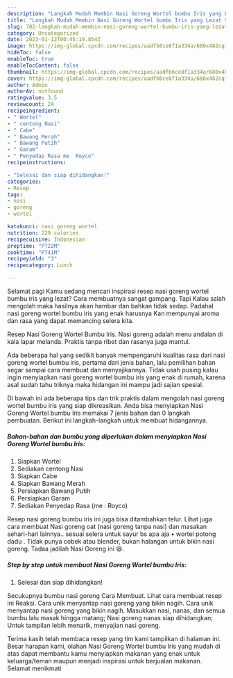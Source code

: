 ```yaml
---
description: "Langkah Mudah Membin Nasi Goreng Wortel bumbu Iris yang Lezat Sekali}"
title: "Langkah Mudah Membin Nasi Goreng Wortel bumbu Iris yang Lezat Sekali}"
slug: 702-langkah-mudah-membin-nasi-goreng-wortel-bumbu-iris-yang-lezat-sekali
category: Uncategorized
date: 2023-01-12T00:45:19.854Z
image: https://img-global.cpcdn.com/recipes/aadfb6ce8f1a334a/680x482cq70/nasi-goreng-wortel-bumbu-iris-foto-resep-utama.jpg
hideToc: false
enableToc: true
enableTocContent: false
thumbnail: https://img-global.cpcdn.com/recipes/aadfb6ce8f1a334a/680x482cq70/nasi-goreng-wortel-bumbu-iris-foto-resep-utama.jpg
cover: https://img-global.cpcdn.com/recipes/aadfb6ce8f1a334a/680x482cq70/nasi-goreng-wortel-bumbu-iris-foto-resep-utama.jpg
author: Admin
authorAv: notfound
ratingvalue: 3.5
reviewcount: 24
recipeingredient:
- " Wortel"
- " centong Nasi"
- " Cabe"
- " Bawang Merah"
- " Bawang Putih"
- " Garam"
- " Penyedap Rasa me  Royco"
recipeinstructions:

- "Selesai dan siap dihidangkan!"
categories:
- Resep
tags:
- nasi
- goreng
- wortel

katakunci: nasi goreng wortel 
nutrition: 229 calories
recipecuisine: Indonesian
preptime: "PT22M"
cooktime: "PT41M"
recipeyield: "3"
recipecategory: Lunch

---
```



Selamat pagi Kamu sedang mencari inspirasi resep nasi goreng wortel bumbu iris yang lezat? Cara membuatnya sangat gampang. Tapi Kalau salah mengolah maka hasilnya akan hambar dan bahkan tidak sedap. Padahal nasi goreng wortel bumbu iris yang enak harusnya Kan mempunyai aroma dan rasa yang dapat memancing selera kita.


Resep Nasi Goreng Wortel Bumbu Iris. Nasi goreng adalah menu andalan di kala lapar melanda. Praktis tanpa ribet dan rasanya juga mantul.

Ada beberapa hal yang sedikit banyak mempengaruhi kualitas rasa dari nasi goreng wortel bumbu iris, pertama dari jenis bahan, lalu pemilihan bahan segar sampai cara membuat dan menyajikannya. Tidak usah pusing kalau ingin menyiapkan nasi goreng wortel bumbu iris yang enak di rumah, karena asal sudah tahu triknya maka hidangan ini mampu jadi sajian spesial.


Di bawah ini ada beberapa tips dan trik praktis dalam mengolah nasi goreng wortel bumbu iris yang siap dikreasikan. Anda bisa menyiapkan Nasi Goreng Wortel bumbu Iris memakai 7 jenis bahan dan 0 langkah pembuatan. Berikut ini langkah-langkah untuk membuat hidangannya.

<!--inarticleads1-->

##### Bahan-bahan dan bumbu yang diperlukan dalam menyiapkan Nasi Goreng Wortel bumbu Iris:

1. Siapkan  Wortel
1. Sediakan  centong Nasi
1. Siapkan  Cabe
1. Siapkan  Bawang Merah
1. Persiapkan  Bawang Putih
1. Persiapkan  Garam
1. Sediakan  Penyedap Rasa (me : Royco)


Resep nasi goreng bumbu iris ini juga bisa ditambahkan telur. Lihat juga cara membuat Nasi goreng oat (nasi goreng tanpa nasi) dan masakan sehari-hari lainnya.. sesuai selera untuk sayur bs apa aja • wortel potong dadu . Tidak punya cobek atau blender, bukan halangan untuk bikin nasi goreng. Tadaa jadilah Nasi Goreng ini 😆. 

<!--inarticleads2-->

##### Step by step untuk membuat Nasi Goreng Wortel bumbu Iris:


1. Selesai dan siap dihidangkan!

Secukupnya bumbu nasi goreng Cara Membuat. Lihat cara membuat resep ini Reaksi. Cara unik menyantap nasi goreng yang bikin nagih. Cara unik menyantap nasi goreng yang bikin nagih. Masukkan nasi, nanas, dan semua bumbu lalu masak hingga matang; Nasi goreng nanas siap dihidangkan; Untuk tampilan lebih menarik, menyajian nasi goreng. 

Terima kasih telah membaca resep yang tim kami tampilkan di halaman ini. Besar harapan kami, olahan Nasi Goreng Wortel bumbu Iris yang mudah di atas dapat membantu kamu menyiapkan makanan yang enak untuk keluarga/teman maupun menjadi inspirasi untuk berjualan makanan. Selamat menikmati
